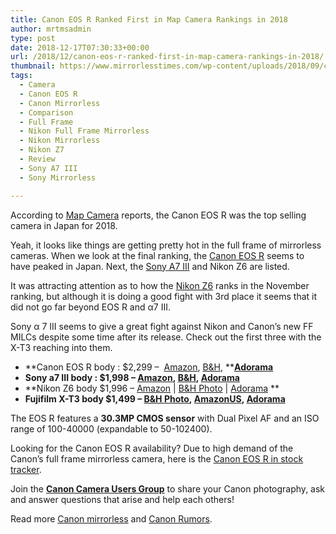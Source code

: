 ```yaml
---
title: Canon EOS R Ranked First in Map Camera Rankings in 2018
author: mrtmsadmin
type: post
date: 2018-12-17T07:30:33+00:00
url: /2018/12/canon-eos-r-ranked-first-in-map-camera-rankings-in-2018/
thumbnail: https://www.mirrorlesstimes.com/wp-content/uploads/2018/09/canon-eos-r-front.jpg
tags:
  - Camera
  - Canon EOS R
  - Canon Mirrorless
  - Comparison
  - Full Frame
  - Nikon Full Frame Mirrorless
  - Nikon Mirrorless
  - Nikon Z7
  - Review
  - Sony A7 III
  - Sony Mirrorless

---
```

According to <a href="https://news.mapcamera.com/maptimes.php?itemid=31881" target="_blank" rel="nofollow noopener">Map Camera</a> reports, the Canon EOS R was the top selling camera in Japan for 2018.

Yeah, it looks like things are getting pretty hot in the full frame of mirrorless cameras. When we look at the final ranking, the [Canon EOS R][1] seems to have peaked in Japan. Next, the <a href="https://www.mirrorlesstimes.com/tag/sony-a7-iii/" target="_blank" rel="noopener">Sony A7 III</a> and Nikon Z6 are listed.

It was attracting attention as to how the [Nikon Z6][2] ranks in the November ranking, but although it is doing a good fight with 3rd place it seems that it did not go far beyond EOS R and α7 III.<!--more-->

Sony α 7 III seems to give a great fight against Nikon and Canon’s new FF MILCs despite some time after its release. Check out the first three with the X-T3 reaching into them.

  * **Canon EOS R body : $2,299 –  <a class="ext-link" title="" href="https://www.amazon.com/Canon-Cameras-Digital-Camera-3075C002/dp/B07H484HLT/?tag=daicamnew-20" target="_blank" rel="noopener external noreferrer nofollow" data-wpel-link="external" data-amzn-asin="B07H484HLT">Amazon</a>, <a class="ext-link" title="" href="https://www.bhphotovideo.com/c/product/1433710-REG/canon_eos_r_mirrorless_digital.html/BI/20175/KBID/14249/" target="_blank" rel="noopener external noreferrer nofollow" data-wpel-link="external">B&H</a>, **<a class="ext-link broken_link" title="" href="https://adorama.evyy.net/c/63923/51926/1036?u=https://www.adorama.com/car.html" target="_blank" rel="noopener external noreferrer nofollow"><strong>Adorama</strong></a>
  * **Sony a7 III body : $1,998 – <a class="ext-link" title="" href="https://www.amazon.com/Sony-Full-Frame-Mirrorless-Interchangeable-Lens-ILCE7M3/dp/B07B43WPVK/?tag=daicamnew-20" target="_blank" rel="noopener external noreferrer nofollow" data-amzn-asin="B07B43WPVK" data-wpel-link="external">Amazon</a>, <a class="ext-link" title="" href="https://www.bhphotovideo.com/c/product/1394217-REG/sony_ilce_7m3_alpha_a7_iii_mirrorless.html/BI/20175/KBID/14249/" target="_blank" rel="noopener external noreferrer nofollow" data-wpel-link="external">B&H</a>, <a class="ext-link" title="" href="https://adorama.evyy.net/c/63923/51926/1036?u=https://www.adorama.com/isoa7m3.html" target="_blank" rel="noopener external noreferrer nofollow" data-wpel-link="external">Adorama</a>**
  * **Nikon Z6 body $1,996 – <a href="https://www.amazon.com/s/s/ref=sr_nr_p_n_availability_1?fst=p90x%3A1&rh=n%3A172282%2Cn%3A502394%2Ck%3Anikon+z6%2Cp_n_availability%3A1248801011&keywords=nikon+z6&ie=UTF8&qid=1534991636&tag=daicamnew-20" target="_blank" rel="nofollow external noopener noreferrer" data-wpel-link="external" data-amzn-asin="1534991636">Amazon</a> | <a href="https://www.bhphotovideo.com/c/search?InitialSearch=yes&N=0&Ntt=Nikon+Z6&Top+Nav-Search=&sts=ma&BI=20175&KBID=14249" target="_blank" rel="nofollow external noopener noreferrer" data-wpel-link="external">B&H Photo</a> | <a class="broken_link" href="https://adorama.evyy.net/c/63923/51926/1036?u=https%3A%2F%2Fwww.adorama.com%2Fl%2F%3Fsearchinfo%3DNikon%2BZ6" target="_blank" rel="nofollow external noopener noreferrer">Adorama</a> **
  * **Fujifilm X-T3 body $1,499 &#8211; <a href="https://www.bhphotovideo.com/c/search?Ntt=Fujifilm%20X-T3&N=0&InitialSearch=yes&sts=ma&Top+Nav-Search=&BI=20175&KBID=14249" target="_blank" rel="follow external noopener noreferrer" data-wpel-link="external">B&H Photo</a>, <a href="https://www.amazon.com/Fujifilm-X-T3-Mirrorless-Digital-Body/dp/B07H49QWN4/?tag=daicamnew-20" target="_blank" rel="follow external noopener noreferrer" data-wpel-link="external" data-amzn-asin="B07H49QWN4">AmazonUS</a>, <a href="https://adorama.evyy.net/c/63923/51926/1036?u=https%3A%2F%2Fwww.adorama.com%2Fifjxt3b.html" target="_blank" rel="follow external noopener noreferrer" data-wpel-link="external">Adorama</a>**

The EOS R features a **30.3MP CMOS sensor** with Dual Pixel AF and an ISO range of 100-40000 (expandable to 50-102400).

Looking for the Canon EOS R availability? Due to high demand of the Canon’s full frame mirrorless camera, here is the [Canon EOS R in stock tracker][3].

Join the <a class="ext-link" title="" href="https://www.facebook.com/groups/185572945112087/" target="_blank" rel="external nofollow noopener"><strong>Canon Camera Users Group</strong></a> to share your Canon photography, ask and answer questions that arise and help each others!

Read more [Canon mirrorless][4] and <a href="https://www.dailycameranews.com/tag/canon-rumors/" target="_blank" rel="noopener">Canon Rumors</a>.

 [1]: https://www.mirrorlesstimes.com/tag/canon-eos-r/
 [2]: https://www.mirrorlesstimes.com/tag/nikon-z6/
 [3]: https://www.dailycameranews.com/2018/09/canon-eos-r-in-stock-availability-tracker/
 [4]: https://www.mirrorlesstimes.com/tag/canon-mirrorless/